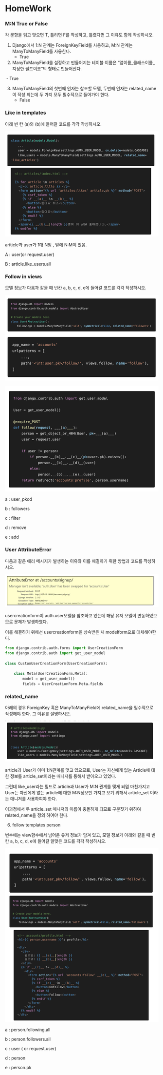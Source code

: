 # HomeWork
### M:N True or False

각 문항을 읽고 맞으면 T, 틀리면 F를 작성하고, 틀렸다면 그 이유도 함께 작성하시오.

1) Django에서 1:N 관계는 ForeignKeyField를 사용하고, M:N 관계는 ManyToManyField를 사용한다.
   -  True
2) ManyToManyField를 설정하고 만들어지는 테이블 이름은 “앱이름_클래스이름_지정한 필드이름”의 형태로 만들어진다.

​			- True



3. ManyToManyField의 첫번째 인자는 참조할 모델, 두번째 인자는 related_name이 작성 되는데 두 가지 모두 필수적으로 들어가야 한다.
   - False



### Like in templates

아래 빈 칸 (a)와 (b)에 들어갈 코드를 각각 작성하시오.

![image-20220418121742027](homework.assets/image-20220418121742027.png)

ariticle과 user가 1대 N임 , 밑에 N:M이 있음. 

A : user(or request.user)

B : article.like_users.all



### Follow in views

모델 정보가 다음과 같을 때 빈칸 a, b, c, d, e에 들어갈 코드를 각각 작성하시오.



![image-20220418121749234](homework.assets/image-20220418121749234.png)

![image-20220418121801859](homework.assets/image-20220418121801859.png)

a : user_pkod

b : followers

c : filter

d : remove

e : add



### User AttributeError

다음과 같은 에러 메시지가 발생하는 이유와 이를 해결하기 위한 방법과 코드를 작성하시오.

![image-20220418121809315](homework.assets/image-20220418121809315.png)

usercreationform이 auth.user모델을 참조하고 있는데 해당 유저 모델이 변동하였으므로 문제가 발생하였다.

이를 해결하기 위해선 usercreationform을 상속받은 새 modelform으로 대체해야한다. 

```python
from django.contrib.auth.forms import UserCreationForm
from django.contrib.auth import get_user_model

class CustomUserCreationForm(UserCreationForm):
    
    class Meta(UserCreationForm.Meta):
        model = get_user_model()
        fields = UserCreationForm.Meta.fields
```



### related_name

아래의 경우 ForeignKey 혹은 ManyToManyField에 related_name을 필수적으로 작성해야 한다. 그 이유를 설명하시오. 

![image-20220418121814987](homework.assets/image-20220418121814987.png)

article과 User가 이미 1:N관계를 맺고 있으므로, User는 자신에게 없는 Article에 대한 정보를 article_set이라는 매니저를 통해서 받아오고 있었다.

그런데 like_user라는 필드로 article과 User가 M:N 관계를 맺게 되몀 마찬가지고 User는 자신에게 없는 article에 대한 M:N정보만 가지고 오기 위해서 article_set 이라는 매니저를 사용하여야 한다.

이과정에서 두 article_set 매니저의 이름이 충돌하게 되므로 구분짓기 위하여 related_name을 정의 하여야 한다. 





6. follow templates person 

변수에는 view함수에서 넘어온 유저 정보가 담겨 있고, 모델 정보가 아래와 같을 때 빈칸 a, b, c, d, e에 들어갈 알맞은 코드를 각각 작성하시오.

![image-20220419093349949](homework.assets/image-20220419093349949.png)



a : person.following.all

b : person.followers.all

c : user ( or request.user)

d : person

e : person.pk

